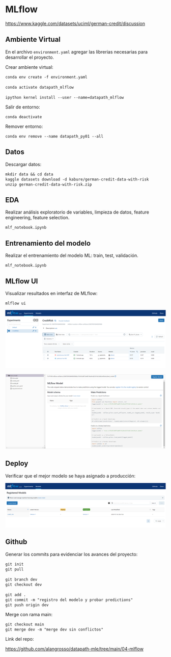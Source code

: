 # **MLflow**

https://www.kaggle.com/datasets/uciml/german-credit/discussion

## **Ambiente Virtual**

En el archivo `environment.yaml` agregar las librerias necesarias para desarrollar el proyecto.

Crear ambiente virtual:

    conda env create -f environment.yaml

    conda activate datapath_mlflow

    ipython kernel install --user --name=datapath_mlflow
    
Salir de entorno:
    
    conda deactivate

Remover entorno:

    conda env remove --name datapath_py01 --all

## **Datos**

Descargar datos:

```ssh
mkdir data && cd data
kaggle datasets download -d kabure/german-credit-data-with-risk
unzip german-credit-data-with-risk.zip
```

## **EDA**

Realizar análisis exploratorio de variables, limpieza de datos, feature engineering, feature selection.

    mlf_notebook.ipynb

## **Entrenamiento del modelo**

Realizar el entrenamiento del modelo ML: train, test, validación.

    mlf_notebook.ipynb

## **MLflow UI**

Visualizar resultados en interfaz de MLflow:

```ssh
mlflow ui
```

![](images/models.PNG)

![](images/best_model.PNG)

## **Deploy**

Verificar que el mejor modelo se haya asignado a producción:

![](images/register_model.PNG)

## **Github**

Generar los commits para evidenciar los avances del proyecto:

```ssh
git init
git pull

git branch dev
git checkout dev

git add .
git commit -m "registro del modelo y probar predictions"
git push origin dev
```

Merge con rama main:

```ssh
git checkout main
git merge dev -m "merge dev sin conflictos"
```

Link del repo:

https://github.com/alangrosso/datapath-mle/tree/main/04-mlflow